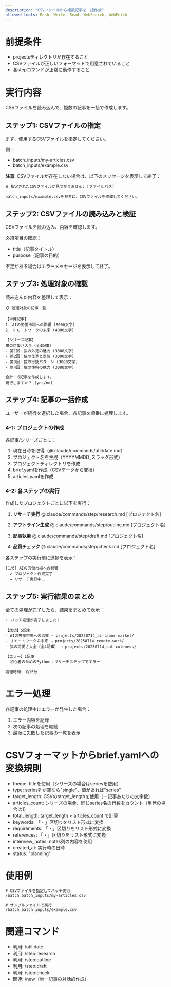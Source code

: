 ```yaml
---
description: "CSVファイルから複数記事を一括作成"
allowed-tools: Bash, Write, Read, WebSearch, WebFetch
---
```


# 前提条件
- projectsディレクトリが存在すること
- CSVファイルが正しいフォーマットで用意されていること
- 各stepコマンドが正常に動作すること

# 実行内容

CSVファイルを読み込んで、複数の記事を一括で作成します。

## ステップ1: CSVファイルの指定

まず、使用するCSVファイルを指定してください。

例：
- batch_inputs/my-articles.csv
- batch_inputs/example.csv

**注意**: CSVファイルが存在しない場合は、以下のメッセージを表示して終了：
```
❌ 指定されたCSVファイルが見つかりません: [ファイルパス]

batch_inputs/example.csvを参考に、CSVファイルを作成してください。
```

## ステップ2: CSVファイルの読み込みと検証

CSVファイルを読み込み、内容を確認します。

必須項目の確認：
- title（記事タイトル）
- purpose（記事の目的）

不足がある場合はエラーメッセージを表示して終了。

## ステップ3: 処理対象の確認

読み込んだ内容を整理して表示：

```
📋 処理対象の記事一覧

【単発記事】
1. AIの労働市場への影響 (5000文字)
2. リモートワークの未来 (4000文字)

【シリーズ記事】
猫の可愛さ大全（全4記事）
- 第1回：猫の外見の魅力 (3000文字)
- 第2回：猫の仕草と表情 (3000文字)
- 第3回：猫の行動パターン (3000文字)
- 第4回：猫の性格の魅力 (3000文字)

合計: 6記事を作成します。
続行しますか？ (yes/no)
```

## ステップ4: 記事の一括作成

ユーザーが続行を選択した場合、各記事を順番に処理します。

### 4-1: プロジェクトの作成

各記事/シリーズごとに：
1. 現在日時を取得（@.claude/commands/util/date.md）
2. プロジェクト名を生成（YYYYMMDD_スラッグ形式）
3. プロジェクトディレクトリを作成
4. brief.yamlを作成（CSVデータから変換）
5. articles.yamlを作成

### 4-2: 各ステップの実行

作成したプロジェクトごとに以下を実行：

1. **リサーチ実行**
   @.claude/commands/step/research.md [プロジェクト名]

2. **アウトライン生成**
   @.claude/commands/step/outline.md [プロジェクト名]

3. **記事執筆**
   @.claude/commands/step/draft.md [プロジェクト名]

4. **品質チェック**
   @.claude/commands/step/check.md [プロジェクト名]

各ステップの実行前に進捗を表示：
```
[1/6] AIの労働市場への影響
  ✓ プロジェクト作成完了
  → リサーチ実行中...
```

## ステップ5: 実行結果のまとめ

全ての処理が完了したら、結果をまとめて表示：

```
✨ バッチ処理が完了しました！

【成功】5記事
- AIの労働市場への影響 → projects/20250714_ai-labor-market/
- リモートワークの未来 → projects/20250714_remote-work/
- 猫の可愛さ大全（全4記事） → projects/20250714_cat-cuteness/

【エラー】1記事
- 初心者のためのPython：リサーチステップでエラー

処理時間: 約15分
```

# エラー処理

各記事の処理中にエラーが発生した場合：
1. エラー内容を記録
2. 次の記事の処理を継続
3. 最後に失敗した記事の一覧を表示

# CSVフォーマットからbrief.yamlへの変換規則

- theme: titleを使用（シリーズの場合はseriesを使用）
- type: series列が空なら"single"、値があれば"series"
- target_length: CSVのtarget_lengthを使用（一記事あたりの文字数）
- articles_count: シリーズの場合、同じseries名の行数をカウント（単発の場合は1）
- total_length: target_length × articles_count で計算
- keywords: 「・」区切りをリスト形式に変換
- requirements: 「・」区切りをリスト形式に変換
- references: 「・」区切りをリスト形式に変換
- interview_notes: notes列の内容を使用
- created_at: 実行時の日時
- status: "planning"

# 使用例

```
# CSVファイルを指定してバッチ実行
/batch batch_inputs/my-articles.csv

# サンプルファイルで実行
/batch batch_inputs/example.csv
```

# 関連コマンド
- 利用: /util:date
- 利用: /step:research
- 利用: /step:outline
- 利用: /step:draft
- 利用: /step:check
- 関連: /new（単一記事の対話的作成）